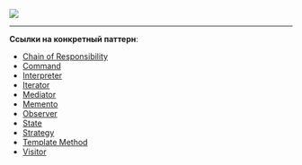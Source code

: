   ![](https://i.imgur.com/29maQkl.png)  

***    
**Ссылки на конкретный паттерн**:  

 * [Chain of Responsibility](#chain-of-responsibility)
 * [Command](#command)  
 * [Interpreter](#interpreter)
 * [Iterator](#iterator)
 * [Mediator](#mediator)     
 * [Memento](#memento)  
 * [Observer](#observer) 
 * [State](#state) 
 * [Strategy](#strategy)   
 * [Template Method](#template-method)     
 * [Visitor](#visitor) 

